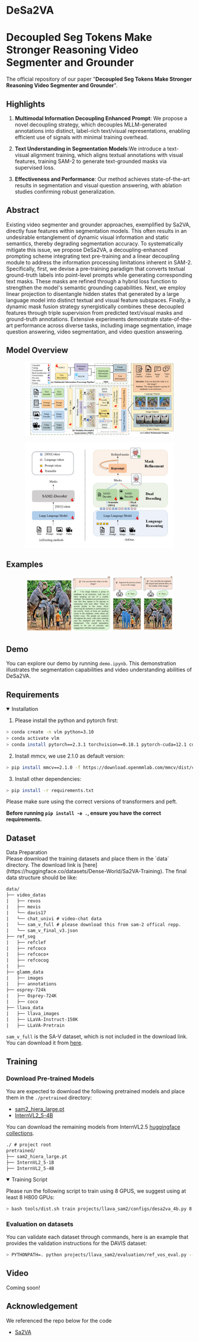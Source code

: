 # DeSa2VA

# Decoupled Seg Tokens Make Stronger Reasoning Video Segmenter and Grounder
The official repository of our paper "**Decoupled Seg Tokens Make Stronger Reasoning Video Segmenter and Grounder**".


## Highlights
  1. **Multimodal Information Decoupling Enhanced Prompt**: We propose a novel decoupling strategy, which decouples MLLM-generated annotations into distinct, label-rich text/visual representations, enabling efficient use of signals with minimal training overhead.

  2. **Text Understanding in Segmentation Models**:We introduce a text-visual alignment training, which aligns textual annotations with visual features, training SAM-2 to generate text-grounded masks via supervised loss.

  3. **Effectiveness and Performance**: Our method achieves state-of-the-art results in  segmentation and visual question answering, with ablation studies confirming robust generalization.


## Abstract
Existing video segmenter and grounder approaches, exemplified by Sa2VA, directly fuse features within segmentation models. This often results in an undesirable entanglement of dynamic visual information and static semantics, thereby degrading segmentation accuracy. To systematically mitigate this issue, we propose DeSa2VA, a decoupling-enhanced prompting scheme integrating text pre-training and a linear decoupling module to address the information processing limitations inherent in SAM-2. Specifically, first, we devise a pre-training paradigm that converts textual ground-truth labels into point-level prompts while generating corresponding text masks. These masks are refined through a hybrid loss function to strengthen the model's semantic grounding capabilities. Next, we employ linear projection to disentangle hidden states that generated by a large language model into distinct textual and visual feature subspaces. Finally, a dynamic mask fusion strategy synergistically combines these decoupled features through triple supervision from predicted text/visual masks and ground-truth annotations. Extensive experiments demonstrate state-of-the-art performance across diverse tasks, including image segmentation, image question answering, video segmentation, and video question answering.

## Model Overview
<p align="center">
<img src="image/architecture.png" alt="model" width="80%">
</p>

<p align="center">
<img src="image/Figure1.png" alt="model" width="80%">
</p>

## Examples
<p align="center">
<img src="image/Fig3.png" alt="example" width="80%">
</p>

## Demo
You can explore our demo by running `demo.ipynb`. This demonstration illustrates the segmentation capabilities and video understanding abilities of DeSa2VA.

## Requirements

<details open>
<summary>Installation</summary>

1. Please install the python and pytorch first:
```bash
> conda create -n vlm python=3.10
> conda activate vlm
> conda install pytorch==2.3.1 torchvision==0.18.1 pytorch-cuda=12.1 cuda -c pytorch  -c "nvidia/label/cuda-12.1.0" -c "nvidia/label/cuda-12.1.1"
```

2. Install mmcv, we use 2.1.0 as default version:
```bash
> pip install mmcv==2.1.0 -f https://download.openmmlab.com/mmcv/dist/cu121/torch2.3/index.html
```

3. Install other dependencies:
```bash
> pip install -r requirements.txt
```
</details>

Please make sure using the correct versions of transformers and peft.

**Before running `pip install -e .`, ensure you have the correct requirements.**


## Dataset

<summary>Data Preparation</summary>
Please download the training datasets and place them in the `data` directory. The download link is [here](https://huggingface.co/datasets/Dense-World/Sa2VA-Training).
The final data structure should be like:

  ```
data/
├── video_datas
|   ├── revos
|   ├── mevis
|   └── davis17
|   └── chat_univi # video-chat data
|   └── sam_v_full # please download this from sam-2 offical repp.
|   └── sam_v_final_v3.json
├── ref_seg
|   ├── refclef
|   ├── refcoco
|   ├── refcoco+
|   ├── refcocog
|   ├── 
├── glamm_data
|   ├── images
|   ├── annotations
├── osprey-724k
|   ├── Osprey-724K
|   ├── coco
├── llava_data
|   ├── llava_images
|   ├── LLaVA-Instruct-150K
|   ├── LLaVA-Pretrain

```
`sam_v_full` is the SA-V dataset, which is not included in the download link. You can download it from [here](https://ai.meta.com/datasets/segment-anything-video/).
</details>

## Training

### Download Pre-trained Models
You are expected to download the following pretrained models and place them in the `./pretrained` directory:
- [sam2_hiera_large.pt](https://huggingface.co/facebook/sam2-hiera-large)
- [InternVL2_5-4B](https://huggingface.co/OpenGVLab/InternVL2_5-4B)

You can download the remaining models from InternVL2.5 [huggingface collections](https://huggingface.co/collections/OpenGVLab/internvl25-673e1019b66e2218f68d7c1c). 

```
./ # project root
pretrained/
├── sam2_hiera_large.pt
├── InternVL2_5-1B
├── InternVL2_5-4B
```

<details open>
<summary>Training Script</summary>

Please run the following script to train using 8 GPUS, we suggest using at least 8 H800 GPUs:
```bash
> bash tools/dist.sh train projects/llava_sam2/configs/desa2va_4b.py 8
```
</details>

### Evaluation on datasets
You can validate each dataset through commands, here is an example that provides the validation instructions for the DAVIS dataset:
```bash
> PYTHONPATH=. python projects/llava_sam2/evaluation/ref_vos_eval.py --model_path /your/model/path --dataset DAVIS
```
</details>

## Video
  Coming soon!

## Acknowledgement
We referenced the repo below for the code
- [Sa2VA](https://github.com/magic-research/Sa2VA)
